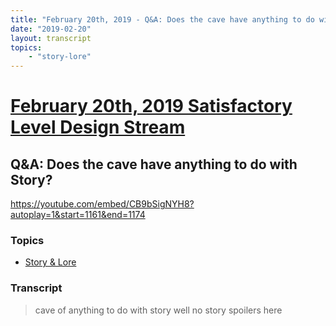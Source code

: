```yaml
---
title: "February 20th, 2019 - Q&A: Does the cave have anything to do with Story?"
date: "2019-02-20"
layout: transcript
topics: 
    - "story-lore"
---
```

# [February 20th, 2019 Satisfactory Level Design Stream](../2019-02-20.md)
## Q&A: Does the cave have anything to do with Story?
https://youtube.com/embed/CB9bSigNYH8?autoplay=1&start=1161&end=1174
### Topics
* [Story & Lore](../topics/story-lore.md)

### Transcript

> cave of anything to do with story
> well no story spoilers here
